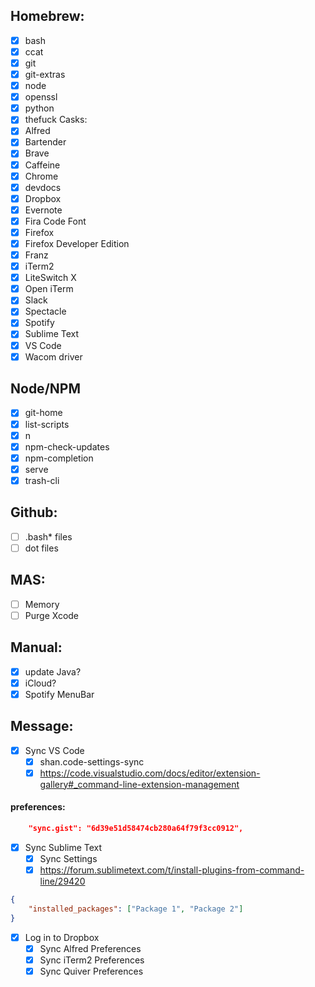 ## Homebrew:

-   [x] bash
-   [x] ccat
-   [x] git
-   [x] git-extras
-   [x] node
-   [x] openssl
-   [x] python
-   [x] thefuck Casks:
-   [x] Alfred
-   [x] Bartender
-   [x] Brave
-   [x] Caffeine
-   [x] Chrome
-   [x] devdocs
-   [x] Dropbox
-   [x] Evernote
-   [x] Fira Code Font
-   [x] Firefox
-   [x] Firefox Developer Edition
-   [x] Franz
-   [x] iTerm2
-   [x] LiteSwitch X
-   [x] Open iTerm
-   [x] Slack
-   [x] Spectacle
-   [x] Spotify
-   [x] Sublime Text
-   [x] VS Code
-   [x] Wacom driver

## Node/NPM

-   [x] git-home
-   [x] list-scripts
-   [x] n
-   [x] npm-check-updates
-   [x] npm-completion
-   [x] serve
-   [x] trash-cli

## Github:

-   [ ] .bash\* files
-   [ ] dot files

## MAS:

-   [ ] Memory
-   [ ] Purge Xcode

## Manual:

-   [x] update Java?
-   [x] iCloud?
-   [x] Spotify MenuBar

## Message:

-   [x] Sync VS Code
    -   [x] shan.code-settings-sync
    -   [x] https://code.visualstudio.com/docs/editor/extension-gallery#_command-line-extension-management

#### preferences:

```json
    "sync.gist": "6d39e51d58474cb280a64f79f3cc0912",
```

-   [x] Sync Sublime Text
    -   [x] Sync Settings
    -   [x] https://forum.sublimetext.com/t/install-plugins-from-command-line/29420

```json
{
    "installed_packages": ["Package 1", "Package 2"]
}
```

-   [x] Log in to Dropbox
    -   [x] Sync Alfred Preferences
    -   [x] Sync iTerm2 Preferences
    -   [x] Sync Quiver Preferences
